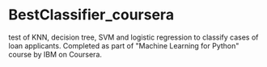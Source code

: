 # BestClassifier_coursera
test of KNN, decision tree, SVM and logistic regression to classify cases of loan applicants. Completed as part of "Machine Learning for Python" course by IBM on Coursera.
